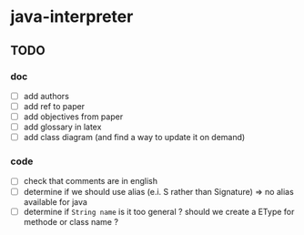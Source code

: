 # java-interpreter

## TODO

### doc

- [ ] add authors
- [ ] add ref to paper
- [ ] add objectives from paper
- [ ] add glossary in latex
- [ ] add class diagram (and find a way to update it on demand)

### code

- [ ] check that comments are in english
- [ ] determine if we should use alias (e.i. S rather than Signature) => no alias available for java
- [ ] determine if `String name` is it too general ? should we create a EType for methode or class name ?